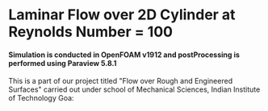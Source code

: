 # Laminar Flow over 2D Cylinder at Reynolds Number = 100 
#### Simulation is conducted in OpenFOAM v1912 and postProcessing is performed using Paraview 5.8.1
This is a part of our project titled "Flow over Rough and Engineered Surfaces" carried out under school of Mechanical Sciences, Indian Institute of Technology Goa:

